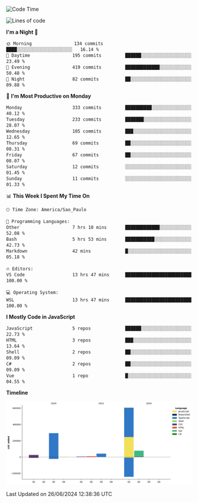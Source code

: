 <!--START_SECTION:waka-->
![Code Time](http://img.shields.io/badge/Code%20Time-2%2C563%20hrs%2052%20mins-blue)

![Lines of code](https://img.shields.io/badge/From%20Hello%20World%20I%27ve%20Written-1.0%20million%20lines%20of%20code-blue)

**I'm a Night 🦉** 

```text
🌞 Morning                134 commits         ████░░░░░░░░░░░░░░░░░░░░░   16.14 % 
🌆 Daytime                195 commits         ██████░░░░░░░░░░░░░░░░░░░   23.49 % 
🌃 Evening                419 commits         █████████████░░░░░░░░░░░░   50.48 % 
🌙 Night                  82 commits          ██░░░░░░░░░░░░░░░░░░░░░░░   09.88 % 
```
📅 **I'm Most Productive on Monday** 

```text
Monday                   333 commits         ██████████░░░░░░░░░░░░░░░   40.12 % 
Tuesday                  233 commits         ███████░░░░░░░░░░░░░░░░░░   28.07 % 
Wednesday                105 commits         ███░░░░░░░░░░░░░░░░░░░░░░   12.65 % 
Thursday                 69 commits          ██░░░░░░░░░░░░░░░░░░░░░░░   08.31 % 
Friday                   67 commits          ██░░░░░░░░░░░░░░░░░░░░░░░   08.07 % 
Saturday                 12 commits          ░░░░░░░░░░░░░░░░░░░░░░░░░   01.45 % 
Sunday                   11 commits          ░░░░░░░░░░░░░░░░░░░░░░░░░   01.33 % 
```


📊 **This Week I Spent My Time On** 

```text
🕑︎ Time Zone: America/Sao_Paulo

💬 Programming Languages: 
Other                    7 hrs 10 mins       █████████████░░░░░░░░░░░░   52.08 % 
Bash                     5 hrs 53 mins       ███████████░░░░░░░░░░░░░░   42.73 % 
Markdown                 42 mins             █░░░░░░░░░░░░░░░░░░░░░░░░   05.18 % 

🔥 Editors: 
VS Code                  13 hrs 47 mins      █████████████████████████   100.00 % 

💻 Operating System: 
WSL                      13 hrs 47 mins      █████████████████████████   100.00 % 
```

**I Mostly Code in JavaScript** 

```text
JavaScript               5 repos             ██████░░░░░░░░░░░░░░░░░░░   22.73 % 
HTML                     3 repos             ███░░░░░░░░░░░░░░░░░░░░░░   13.64 % 
Shell                    2 repos             ██░░░░░░░░░░░░░░░░░░░░░░░   09.09 % 
C#                       2 repos             ██░░░░░░░░░░░░░░░░░░░░░░░   09.09 % 
Vue                      1 repo              █░░░░░░░░░░░░░░░░░░░░░░░░   04.55 % 
```



**Timeline**

![Lines of Code chart](https://raw.githubusercontent.com/jonhoffmam/jonhoffmam/master/assets/bar_graph.png)


 Last Updated on 26/06/2024 12:38:36 UTC
<!--END_SECTION:waka-->
